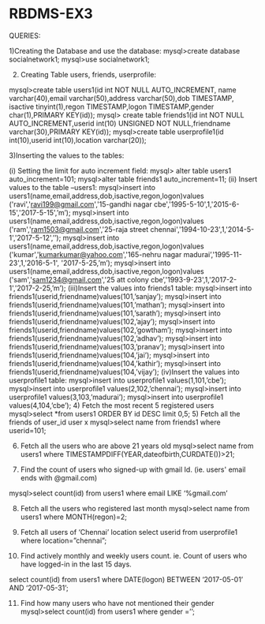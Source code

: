# RBDMS-EX3

QUERIES:

1)Creating the Database and use the database:
mysql>create database socialnetwork1;
mysql>use socialnetwork1;

2) Creating Table users, friends, userprofile:

mysql>create table users1(id int NOT NULL AUTO_INCREMENT, name varchar(40),email varchar(50),address varchar(50),dob TIMESTAMP, isactive tinyint(1),regon TIMESTAMP,logon TIMESTAMP,gender char(1),PRIMARY KEY(id));
mysql> create table friends1(id int NOT NULL AUTO_INCREMENT,userid int(10) UNSIGNED  NOT NULL,friendname varchar(30),PRIMARY KEY(id));
mysql>create table userprofile1(id int(10),userid int(10),location varchar(20));

3)Inserting the values to the tables:

(i) Setting the limit for auto increment field:
mysql> alter table users1 auto_increment=101;
mysql>alter table friends1 auto_increment=11;
(ii) Insert values to the table –users1:
mysql>insert into users1(name,email,address,dob,isactive,regon,logon)values
('ravi','ravi199@gmail.com','15-gandhi nagar cbe','1995-5-10',1,'2015-6-15','2017-5-15',’m’);
mysql>insert into users1(name,email,address,dob,isactive,regon,logon)values
('ram','ram1503@gmail.com','25-raja street chennai','1994-10-23',1,'2014-5-1','2017-5-12',’’);
mysql>insert into users1(name,email,address,dob,isactive,regon,logon)values
('kumar','kumarkumar@yahoo.com','165-nehru nagar madurai’,'1995-11-23',1,'2016-5-1',
'2017-5-25,’m’);
mysql>insert into users1(name,email,address,dob,isactive,regon,logon)values
('sam','sam1234@gmail.com','25 att colony cbe’,'1993-9-23',1,'2017-2-1','2017-2-25,’m’);
(iii)Insert the values into friends1 table:
mysql>insert into friends1(userid,friendname)values(101,’sanjay’);
mysql>insert into friends1(userid,friendname)values(101,’mathan’);
mysql>insert into friends1(userid,friendname)values(101,’sarath’);
mysql>insert into friends1(userid,friendname)values(102,’ajay’);
mysql>insert into friends1(userid,friendname)values(102,’gowtham’);
mysql>insert into friends1(userid,friendname)values(102,’adhav’);
mysql>insert into friends1(userid,friendname)values(103,’pranav’);
mysql>insert into friends1(userid,friendname)values(104,’jai’);
mysql>insert into friends1(userid,friendname)values(104,’kathir’);
mysql>insert into friends1(userid,friendname)values(104,’vijay’);
(iv)Insert the values into userprofile1 table:
mysql>insert into userprofile1 values(1,101,’cbe’);
mysql>insert into userprofile1 values(2,102,’chennai’);
mysql>insert into userprofile1 values(3,103,’madurai’);
mysql>insert into userprofile1 values(4,104,’cbe’);
4) Fetch the most recent 5 registered users
mysql>select *from users1 ORDER BY id DESC limit 0,5;
5) Fetch all the friends of user_id user x 
mysql>select name from friends1 where userid=101;

6) Fetch all the users who are above 21 years old
mysql>select name from users1 where TIMESTAMPDIFF(YEAR,dateofbirth,CURDATE())>21;
 
7) Find the count of users who signed-up with gmail Id. (ie. users' email ends with 
@gmail.com) 

mysql>select count(id) from users1 where email LIKE ‘%gmail.com’

8) Fetch all the users who registered last month 
mysql>select name from users1 where MONTH(regon)=2;

9) Fetch all users of ‘Chennai’ location
select userid from userprofile1 where location=”chennai”;

10) Find actively monthly and weekly users count. ie. Count of users who have logged-in 
in the last 15 days. 

select count(id) from users1 where DATE(logon) BETWEEN ‘2017-05-01’ AND ‘2017-05-31’;

11) Find how many users who have not mentioned their gender
mysql>select count(id) from users1 where gender =’’;
